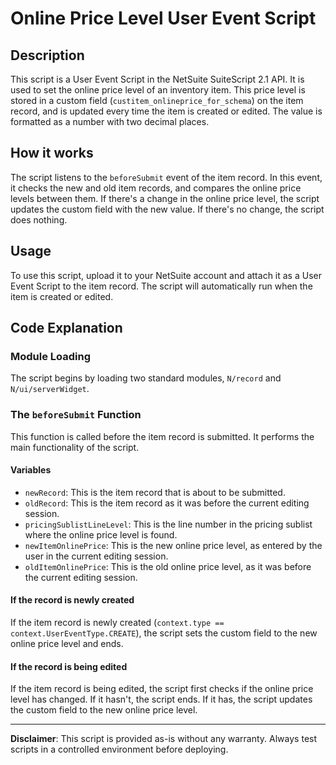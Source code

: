 # Online Price Level User Event Script

## Description
This script is a User Event Script in the NetSuite SuiteScript 2.1 API. It is used to set the online price level of an inventory item. This price level is stored in a custom field (`custitem_onlineprice_for_schema`) on the item record, and is updated every time the item is created or edited. The value is formatted as a number with two decimal places.

## How it works
The script listens to the `beforeSubmit` event of the item record. In this event, it checks the new and old item records, and compares the online price levels between them. If there's a change in the online price level, the script updates the custom field with the new value. If there's no change, the script does nothing.

## Usage
To use this script, upload it to your NetSuite account and attach it as a User Event Script to the item record. The script will automatically run when the item is created or edited.

## Code Explanation

### Module Loading
The script begins by loading two standard modules, `N/record` and `N/ui/serverWidget`.

### The `beforeSubmit` Function
This function is called before the item record is submitted. It performs the main functionality of the script.

#### Variables
- `newRecord`: This is the item record that is about to be submitted.
- `oldRecord`: This is the item record as it was before the current editing session.
- `pricingSublistLineLevel`: This is the line number in the pricing sublist where the online price level is found.
- `newItemOnlinePrice`: This is the new online price level, as entered by the user in the current editing session.
- `oldItemOnlinePrice`: This is the old online price level, as it was before the current editing session.

#### If the record is newly created
If the item record is newly created (`context.type == context.UserEventType.CREATE`), the script sets the custom field to the new online price level and ends.

#### If the record is being edited
If the item record is being edited, the script first checks if the online price level has changed. If it hasn't, the script ends. If it has, the script updates the custom field to the new online price level.

---
**Disclaimer**: This script is provided as-is without any warranty. Always test scripts in a controlled environment before deploying.
